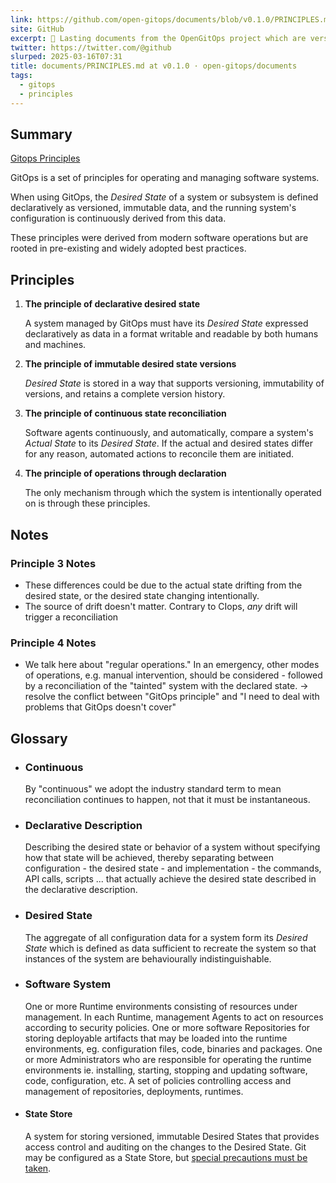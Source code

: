```yaml
---
link: https://github.com/open-gitops/documents/blob/v0.1.0/PRINCIPLES.md
site: GitHub
excerpt: 📑 Lasting documents from the OpenGitOps project which are versioned and released together (including the GitOps Principles and Glossary) - open-gitops/documents
twitter: https://twitter.com/@github
slurped: 2025-03-16T07:31
title: documents/PRINCIPLES.md at v0.1.0 · open-gitops/documents
tags:
  - gitops
  - principles
---
```


## Summary

[Gitops Principles](https://github.com/open-gitops/documents/blob/v0.1.0/PRINCIPLES.md#summary)

GitOps is a set of principles for operating and managing software systems.

When using GitOps, the _Desired State_ of a system or subsystem is defined declaratively as versioned, immutable data, and the running system's configuration is continuously derived from this data.

These principles were derived from modern software operations but are rooted in pre-existing and widely adopted best practices.

## Principles

[](https://github.com/open-gitops/documents/blob/v0.1.0/PRINCIPLES.md#principles)

1. **The principle of declarative desired state**
    
    A system managed by GitOps must have its _Desired State_ expressed declaratively as data in a format writable and readable by both humans and machines.
    
2. **The principle of immutable desired state versions**
    
    _Desired State_ is stored in a way that supports versioning, immutability of versions, and retains a complete version history.
    
3. **The principle of continuous state reconciliation**
    
    Software agents continuously, and automatically, compare a system's _Actual State_ to its _Desired State_. If the actual and desired states differ for any reason, automated actions to reconcile them are initiated.
    
4. **The principle of operations through declaration**
    
    The only mechanism through which the system is intentionally operated on is through these principles.
    

## Notes

[](https://github.com/open-gitops/documents/blob/v0.1.0/PRINCIPLES.md#notes)

### Principle 3 Notes

[](https://github.com/open-gitops/documents/blob/v0.1.0/PRINCIPLES.md#principle-3-notes)

- These differences could be due to the actual state drifting from the desired state, or the desired state changing intentionally.
- The source of drift doesn't matter. Contrary to CIops, _any_ drift will trigger a reconciliation

### Principle 4 Notes

[](https://github.com/open-gitops/documents/blob/v0.1.0/PRINCIPLES.md#principle-4-notes)

- We talk here about "regular operations." In an emergency, other modes of operations, e.g. manual intervention, should be considered - followed by a reconciliation of the "tainted" system with the declared state. → resolve the conflict between "GitOps principle" and "I need to deal with problems that GitOps doesn't cover"

## Glossary

[](https://github.com/open-gitops/documents/blob/v0.1.0/PRINCIPLES.md#glossary)

- ### Continuous
    
    [](https://github.com/open-gitops/documents/blob/v0.1.0/PRINCIPLES.md#continuous)
    
    By "continuous" we adopt the industry standard term to mean reconciliation continues to happen, not that it must be instantaneous.
    
- ### Declarative Description
    
    [](https://github.com/open-gitops/documents/blob/v0.1.0/PRINCIPLES.md#declarative-description)
    
    Describing the desired state or behavior of a system without specifying how that state will be achieved, thereby separating between configuration - the desired state - and implementation - the commands, API calls, scripts ... that actually achieve the desired state described in the declarative description.
    
- ### Desired State
    
    [](https://github.com/open-gitops/documents/blob/v0.1.0/PRINCIPLES.md#desired-state)
    
    The aggregate of all configuration data for a system form its _Desired State_ which is defined as data sufficient to recreate the system so that instances of the system are behaviourally indistinguishable.
    
- ### Software System
    
    [](https://github.com/open-gitops/documents/blob/v0.1.0/PRINCIPLES.md#software-system)
    
    One or more Runtime environments consisting of resources under management. In each Runtime, management Agents to act on resources according to security policies. One or more software Repositories for storing deployable artifacts that may be loaded into the runtime environments, eg. configuration files, code, binaries and packages. One or more Administrators who are responsible for operating the runtime environments ie. installing, starting, stopping and updating software, code, configuration, etc. A set of policies controlling access and management of repositories, deployments, runtimes.
    
- #### State Store
    
    [](https://github.com/open-gitops/documents/blob/v0.1.0/PRINCIPLES.md#state-store)
    
    A system for storing versioned, immutable Desired States that provides access control and auditing on the changes to the Desired State. Git may be configured as a State Store, but [special precautions must be taken](https://github.com/open-gitops/documents/blob/main/PRINCIPLES.md).